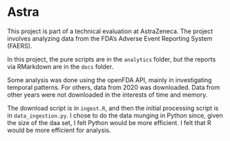 
<!-- README.md is generated from README.Rmd. Please edit that file -->

# Astra

<!-- badges: start -->

<!-- badges: end -->

This project is part of a technical evaluation at AstraZeneca. The
project involves analyzing data from the FDA’s Adverse Event Reporting
System (FAERS).

In this project, the pure scripts are in the `analytics` folder, but the
reports via RMarkdown are in the `docs` folder.

Some analysis was done using the openFDA API, mainly in investigating
temporal patterns. For others, data from 2020 was downloaded. Data from
other years were not downloaded in the interests of time and memory.

The download script is in `ingest.R`, and then the initial processing
script is in `data_ingestion.py`. I chose to do the data munging in
Python since, given the size of the daa set, I felt Python would be more
efficient. I felt that R would be more efficient for analysis.
